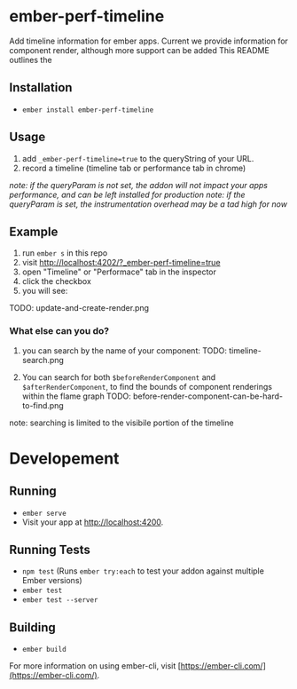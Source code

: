 # ember-perf-timeline

Add timeline information for ember apps. Current we provide information for
component render, although more support can be added This README outlines the

## Installation

* `ember install ember-perf-timeline`

## Usage

1. add `_ember-perf-timeline=true` to the queryString of your URL.
2. record a timeline (timeline tab or performance tab in chrome)

*note: if the queryParam is not set, the addon will not impact your apps performance, and can be left installed for production*
*note: if the queryParam is set, the instrumentation overhead may be a tad high for now*

## Example

1. run `ember s` in this repo
2. visit [http://localhost:4202/?_ember-perf-timeline=true](http://localhost:4202/?_ember-perf-timeline=true)
3. open "Timeline" or "Performace" tab in the inspector
4. click the checkbox
5. you will see:

TODO: update-and-create-render.png

### What else can you do?

1. you can search by the name of your component:
TODO: timeline-search.png

2. You can search for both `$beforeRenderComponent` and `$afterRenderComponent`, to find the bounds of component renderings within the flame graph
TODO: before-render-component-can-be-hard-to-find.png

note: searching is limited to the visibile portion of the timeline

# Developement

## Running

* `ember serve`
* Visit your app at [http://localhost:4200](http://localhost:4200).

## Running Tests

* `npm test` (Runs `ember try:each` to test your addon against multiple Ember versions)
* `ember test`
* `ember test --server`

## Building

* `ember build`

For more information on using ember-cli, visit [https://ember-cli.com/](https://ember-cli.com/).
